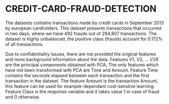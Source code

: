 # CREDIT-CARD-FRAUD-DETECTION
The datasets contains transactions made by credit cards in September 2013 by european cardholders. This dataset presents transactions that occurred in two days, where we have 492 frauds out of 284,807 transactions. The dataset is highly unbalanced, the positive class (frauds) account for 0.172% of all transactions.

Due to confidentiality issues, there are not provided the original features and more background information about the data.
Features V1, V2, ... V28 are the principal components obtained with PCA;
The only features which have not been transformed with PCA are Time and Amount. Feature Time contains the seconds elapsed between each transaction and the first transaction in the dataset. The feature Amount is the transaction Amount, this feature can be used for example-dependant cost-senstive learning.
Feature Class is the response variable and it takes value 1 in case of fraud and 0 otherwise.
